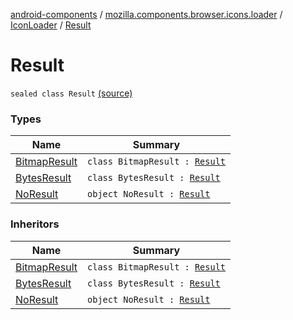 [android-components](../../../index.md) / [mozilla.components.browser.icons.loader](../../index.md) / [IconLoader](../index.md) / [Result](./index.md)

# Result

`sealed class Result` [(source)](https://github.com/mozilla-mobile/android-components/blob/master/components/browser/icons/src/main/java/mozilla/components/browser/icons/loader/IconLoader.kt#L20)

### Types

| Name | Summary |
|---|---|
| [BitmapResult](-bitmap-result/index.md) | `class BitmapResult : `[`Result`](./index.md) |
| [BytesResult](-bytes-result/index.md) | `class BytesResult : `[`Result`](./index.md) |
| [NoResult](-no-result.md) | `object NoResult : `[`Result`](./index.md) |

### Inheritors

| Name | Summary |
|---|---|
| [BitmapResult](-bitmap-result/index.md) | `class BitmapResult : `[`Result`](./index.md) |
| [BytesResult](-bytes-result/index.md) | `class BytesResult : `[`Result`](./index.md) |
| [NoResult](-no-result.md) | `object NoResult : `[`Result`](./index.md) |
